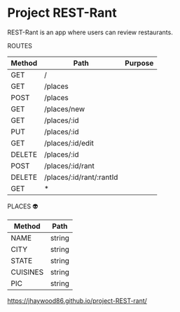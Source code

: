 # Project REST-Rant

REST-Rant is an app where users can review restaurants.

ROUTES

| Method    | Path                     | Purpose           |
|-----------|--------------------------|-------------------|
| GET       | /                        |                   |
| GET       | /places                  |                   |
| POST      | /places                  |                   |
| GET       | /places/new              |                   |
| GET       | /places/:id              |                   |
| PUT       | /places/:id              |                   |
| GET       | /places/:id/edit         |                   |
| DELETE    | /places/:id              |                   |
| POST      | /places/:id/rant         |                   |
| DELETE    | /places/:id/rant/:rantId |                   |
| GET       | *                        |                   |

PLACES :alien:

| Method    | Path    |
|-----------|---------|
| NAME      | string  |
| CITY      | string  |
| STATE     | string  |
| CUISINES  | string  |
| PIC       | string  |








https://jhaywood86.github.io/project-REST-rant/